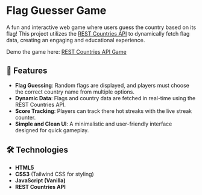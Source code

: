 # Flag Guesser Game

A fun and interactive web game where users guess the country based on its flag! This project utilizes the [REST Countries API](https://restcountries.com/) to dynamically fetch flag data, creating an engaging and educational experience.

Demo the game here: [REST Countries API Game](https://rest-countries-api-game.web.app) 

## 🚀 Features
- **Flag Guessing**: Random flags are displayed, and players must choose the correct country name from multiple options.
- **Dynamic Data**: Flags and country data are fetched in real-time using the REST Countries API.
- **Score Tracking**: Players can track there hot streaks with the live streak counter.
- **Simple and Clean UI**: A minimalistic and user-friendly interface designed for quick gameplay.

## 🛠️ Technologies
- **HTML5**
- **CSS3** (Tailwind CSS for styling)
- **JavaScript (Vanilla)**
- **REST Countries API**

